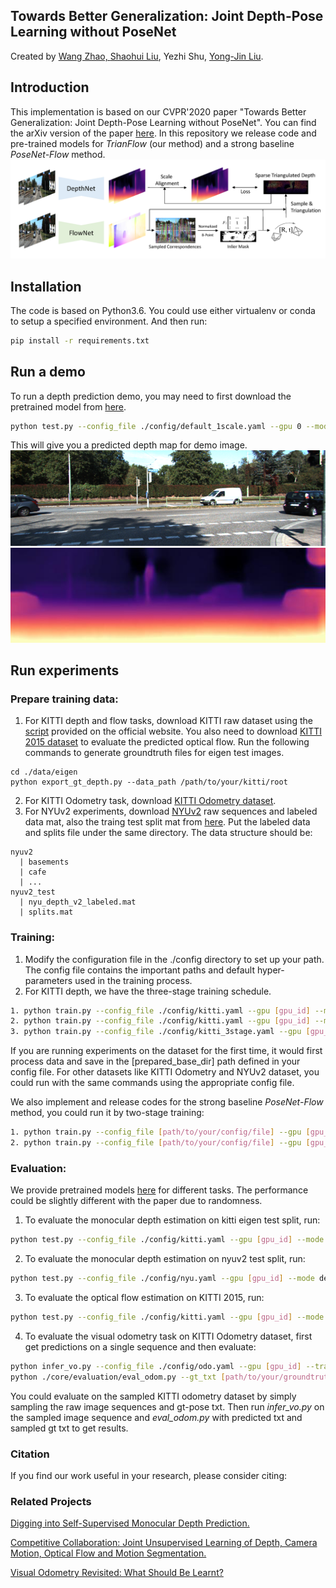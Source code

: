 ## Towards Better Generalization: Joint Depth-Pose Learning without PoseNet
Created by <a href="https://github.com/thuzhaowang" target="_blank">Wang Zhao, <a href="http://b1ueber2y.me" target="_blank">Shaohui Liu</a>, Yezhi Shu, <a href="https://cg.cs.tsinghua.edu.cn/people/~Yongjin/Yongjin.htm" target="_blank">Yong-Jin Liu</a>.
        
## Introduction
This implementation is based on our CVPR'2020 paper "Towards Better Generalization: Joint Depth-Pose Learning without PoseNet". You can find the arXiv version of the paper <a href="">here</a>. In this repository we release code and pre-trained models for *TrianFlow* (our method) and a strong baseline *PoseNet-Flow* method.
![img](./data/pipeline.png)

## Installation
The code is based on Python3.6. You could use either virtualenv or conda to setup a specified environment. And then run:
```bash
pip install -r requirements.txt
```

## Run a demo
To run a depth prediction demo, you may need to first download the pretrained model from <a href="https://drive.google.com/drive/folders/1rPXlK9bJpjU0OQH5leDCvyb0FcL5jlUk?usp=sharing">here</a>.

```bash
python test.py --config_file ./config/default_1scale.yaml --gpu 0 --mode depth --task demo --image_path ./data/demo/kitti.png --      pretrained_model ./models/pretrained/depth_pretrained.pth --result_dir ./data/demo
```
This will give you a predicted depth map for demo image.
![img](./data/demo/kitti.png)
![img](./data/demo/demo_depth.jpg)

## Run experiments

### Prepare training data:
1. For KITTI depth and flow tasks, download KITTI raw dataset using the <a href="http://www.cvlibs.net/download.php?file=raw_data_downloader.zip">script</a> provided on the official website. You also need to download <a href="http://www.cvlibs.net/datasets/kitti/eval_scene_flow.php?benchmark=flow">KITTI 2015 dataset</a> to evaluate the predicted optical flow. Run the following commands to generate groundtruth files for eigen test images. 
```
cd ./data/eigen
python export_gt_depth.py --data_path /path/to/your/kitti/root 
```
2. For KITTI Odometry task, download <a href="http://www.cvlibs.net/datasets/kitti/eval_odometry.php">KITTI Odometry dataset</a>.
3. For NYUv2 experiments, download <a href="https://cs.nyu.edu/~silberman/datasets/nyu_depth_v2.html">NYUv2</a> raw sequences and labeled data mat, also the traing test split mat from <a href="https://github.com/ankurhanda/nyuv2-meta-data">here</a>. Put the labeled data and splits file under the same directory. The data structure should be:
```
nyuv2
  | basements  
  | cafe
  | ...
nyuv2_test
  | nyu_depth_v2_labeled.mat 
  | splits.mat
```

### Training:
1. Modify the configuration file in the ./config directory to set up your path. The config file contains the important paths and default hyper-parameters used in the training process.
2. For KITTI depth, we have the three-stage training schedule.
```bash
1. python train.py --config_file ./config/kitti.yaml --gpu [gpu_id] --mode flow --prepared_save_dir [name_of_your_prepared_dataset] --model_dir [your/directory/to/save/training/models]
2. python train.py --config_file ./config/kitti.yaml --gpu [gpu_id] --mode depth --prepared_save_dir [name_of_your_prepared_dataset] --model_dir [your/directory/to/save/training/models] --flow_pretrained_model [path/to/your/stage1_flow_model]
3. python train.py --config_file ./config/kitti_3stage.yaml --gpu [gpu_id] --mode depth_pose --prepared_save_dir [name_of_your_prepared_dataset] --model_dir [your/directory/to/save/training/models] --depth_pretrained_model [path/to/your/stage2_depth_model]
```
If you are running experiments on the dataset for the first time, it would first process data and save in the [prepared_base_dir] path defined in your config file. 
For other datasets like KITTI Odometry and NYUv2 dataset, you could run with the same commands using the appropriate config file.

We also implement and release codes for the strong baseline *PoseNet-Flow* method, you could run it by two-stage training:
```bash
1. python train.py --config_file [path/to/your/config/file] --gpu [gpu_id] --mode flow --prepared_save_dir [name_of_your_prepared_dataset] --model_dir [your/directory/to/save/training/models]
2. python train.py --config_file [path/to/your/config/file] --gpu [gpu_id] --mode flowposenet --prepared_save_dir [name_of_your_prepared_dataset] --model_dir [your/directory/to/save/training/models] --flow_pretrained_model [path/to/your/stage1_flow_model]
```

### Evaluation:
We provide pretrained models <a href="https://drive.google.com/drive/folders/1rPXlK9bJpjU0OQH5leDCvyb0FcL5jlUk?usp=sharing">here</a> for different tasks. The performance could be slightly different with the paper due to randomness.

1. To evaluate the monocular depth estimation on kitti eigen test split, run:
```bash
python test.py --config_file ./config/kitti.yaml --gpu [gpu_id] --mode depth --task kitti_depth --pretrained_model [path/to/your/model] --result_dir [path/to/save/results]
```
2. To evaluate the monocular depth estimation on nyuv2 test split, run:
```bash
python test.py --config_file ./config/nyu.yaml --gpu [gpu_id] --mode depth --task nyuv2 --pretrained_model [path/to/your/model] --result_dir [path/to/save/results]
```
3. To evaluate the optical flow estimation on KITTI 2015, run:
```bash
python test.py --config_file ./config/kitti.yaml --gpu [gpu_id] --mode flow_3stage --task kitti_flow --pretrained_model [path/to/your/model] --result_dir [path/to/save/results]
```
4. To evaluate the visual odometry task on KITTI Odometry dataset, first get predictions on a single sequence and then evaluate:
```bash
python infer_vo.py --config_file ./config/odo.yaml --gpu [gpu_id] --traj_save_dir_txt [where/to/save/the/prediction/file] --sequences_root_dir [the/root/dir/of/your/image/sequences] --sequence [the sequence id] ----pretrained_model [path/to/your/model]
python ./core/evaluation/eval_odom.py --gt_txt [path/to/your/groundtruth/poses/txt] --result_txt [path/to/your/prediction/txt] --seq [sequence id to evaluate]
```
You could evaluate on the sampled KITTI odometry dataset by simply sampling the raw image sequences and gt-pose txt. Then run *infer_vo.py* on the sampled image sequence and *eval_odom.py* with predicted txt and sampled gt txt to get results.

### Citation
If you find our work useful in your research, please consider citing:

### Related Projects
<a href="https://github.com/nianticlabs/monodepth2">Digging into Self-Supervised Monocular Depth Prediction.</a>

<a href="https://github.com/anuragranj/cc">Competitive Collaboration: Joint Unsupervised Learning of Depth, Camera Motion, Optical Flow and Motion Segmentation.</a>

<a href="https://github.com/Huangying-Zhan/DF-VO">Visual Odometry Revisited: What Should Be Learnt?</a>



